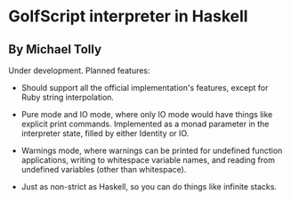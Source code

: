 GolfScript interpreter in Haskell
=================================

By Michael Tolly
----------------

Under development. Planned features:

* Should support all the official implementation's features, except for Ruby
  string interpolation.

* Pure mode and IO mode, where only IO mode would have things like explicit
  print commands. Implemented as a monad parameter in the interpreter state,
  filled by either Identity or IO.

* Warnings mode, where warnings can be printed for undefined function
  applications, writing to whitespace variable names, and reading from undefined
  variables (other than whitespace).

* Just as non-strict as Haskell, so you can do things like infinite stacks.
